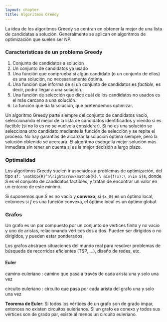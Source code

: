 ```yaml
---
layout: chapter
title: Algoritmos Greedy
---
```


La idea de los algoritmos Greedy se centran en obtener la mejor de una lista de candidatas a solución. Generalmente se aplican en algoritmos de optimización que suelen ser NP.

### Características de un problema Greedy
1. Conjunto de candidatos a solución
1. Un conjunto de candidatos ya usado
1. Una función que comprueba si algún candidato (o un conjunto de ellos) es una solución, no necesariamente óptima.
1. Una función que informa de si un conjunto de candidatos es *factible*, es decir, podrá llegar a una solución.
1. Una función de selección que dice cuál de los candidatos no usados es el más cercano a una solución.
1. La función que da la solución, que pretendemos optimizar.

Un algoritmo Greedy parte siempre del conjunto de candidatos vacío, seleccionando el mejor de la lista de candidatos identificados y viendo si es factible (si no lo es no se vuelve a considerar). Si no es una solución se selecciona otro candidato mediante la función de selección y se repite el proceso. No hay garantías de alcanzar la solución óptima siempre, pero la solución obtenida se acercará. El algoritmo escoge la mejor solución más inmediata sin tener en cuenta si es la mejor decisión a largo plazo.

### Optimalidad
Los algoritmos Greedy suelen ir asociados a problemas de optimización, del tipo `$f: \mathbb{R}^n\rightarrow\mathbb{R},\ mín{f(x):\ x\in S}$`, donde $S$ es el conjunto de candidatos factibles, y tratan de encontrar un valor en un entorno de este mínimo.

Si suponemos que $S$ es no vacío y **convexo**, si `$x_0$` es un óptimo local, entonces si $f$ es una función convexa, el óptimo local es un óptimo global.

### Grafos
Un grafo es un par compuesto por un conjunto de vértices finito y no vacío y uno de aristas, relacionando vértices dos a dos. Pueden ser dirigidos o no dirigidos, y pueden estar ponderados.

Los grafos abstraen situaciones del mundo real para resolver problemas de búsqueda de recorridos eficientes (TSP, ...), diseño de redes, etc.

#### Euler
camino euleriano
 : camino que pasa a través de cada arista una y solo una vez

circuito euleriano
 : circuito que pasa por cada arista del grafo una y solo una vez

**Teorema de Euler**: Si todos los vértices de un grafo son de grado impar, entonces no existen circuitos eulerianos. Si un grafo es conexo y todos sus vértices son de grado par, existe al menos un circuito euleriano.